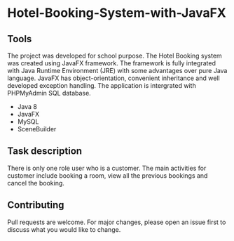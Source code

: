 # Hotel-Booking-System-with-JavaFX

## Tools
The project was developed for school purpose. The Hotel Booking system was created using JavaFX framework. The framework is fully integrated with Java Runtime 
Environment (JRE) with some advantages over pure Java language. JavaFX has object-orientation, convenient inheritance and well developed exception handling. 
The application is intergrated with PHPMyAdmin SQL database.

* Java 8
* JavaFX
* MySQL
* SceneBuilder

## Task description
There is only one role user who is a customer. The main activities for customer include booking a room, view all the previous bookings and cancel the booking.


## Contributing 
Pull requests are welcome. For major changes, please open an issue first to discuss what you would like to change.
